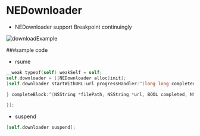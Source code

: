# NEDownloader
* NEDownloader support Breakpoint continuingly

![downloadExample](https://github.com/XieXieZhongxi/NEDownloader/blob/master/screenshot/downloadExample.gif)


###sample code
* rsume
```objective-c
__weak typeof(self) weakSelf = self;
self.downloader = [[NEDownloader alloc]init];
[self.downloader startWithURL:url progressHandler:^(long long completedUnitCount, long long totalUnitCount) {

} completeBlock:^(NSString *filePath, NSString *url, BOOL completed, NSError *error) {

}];
```


* suspend
```objective-c
[self.downloader suspend];
```

